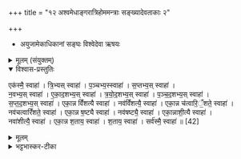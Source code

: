 +++
title = "१२ अश्वमेधाङ्गरात्रिहोममन्त्राः सङ्ख्यादेवताकाः २"

+++
- अयुजामेकाधिकानां सङ्घः
विश्वेदेवा ऋषयः
<details><summary>मूलम् (संयुक्तम्)</summary>

एक॑स्मै॒ स्वाहा॑ त्रि॒भ्यस्स्वाहा॑ प॒ञ्चभ्य॒स्स्वाहा॑ स॒प्तभ्य॒स्स्वाहा॑ न॒वभ्य॒स्स्वाहै॑काद॒शभ्य॒स्स्वाहा॑ त्रयोद॒शभ्य॒स्स्वाहा॑ पञ्चद॒शभ्य॒स्स्वाहा॑ सप्तद॒शभ्य॒स्स्वाहैका॒न्न विँ॑श॒त्यै स्वाहा॒ नव॑विँशत्यै॒ स्वाहैका॒न्न च॑त्वारि॒ँ॒शते॒ स्वाहा॒ नव॑चत्वारिँशते॒ स्वाहैका॒न्न ष॒ष्ट्यै स्वाहा॒ नव॑षष्ट्यै॒ स्वाहैका॒न्नाशी॒त्यै स्वाहा॒ नवा॑शीत्यै॒ स्वाहैका॒न्न श॒ताय॒ स्वाहा॑ श॒ताय॒ स्वाहा॒ सर्व॑स्मै॒ स्वाहा॑ ॥ [42]  
</details>

<details open><summary>विश्वास-प्रस्तुतिः</summary>

एक॑स्मै॒ स्वाहा॑ । त्रि॒भ्यस् स्वाहा॑ । प॒ञ्चभ्य॒स्स्वाहा॑ । स॒प्तभ्य॒स् स्वाहा॑ ।  
न॒वभ्य॒स् स्वाहा॑ । ए॒का॒द॒शभ्य॒स् स्वाहा॑ । त्र॒यो॒द॒शभ्य॒स् स्वाहा॑ । प॒ञ्च॒द॒शभ्य॒स् स्वाहा॑ ।  
स॒प्त॒द॒शभ्य॒स् स्वाहा॑ । एका॒न्न विँ॑शत्यै स्वाहा॑ । नव॑विँशत्यै॒ स्वाहा॑ । एका॒न्न च॑त्वारि॒ँ॒शते॒ स्वाहा॑ ।  
नव॑चत्वारिँशते॒ स्वाहा॑ । एका॒न्न ष॒ष्ट्यै स्वाहा॑ । नव॑षष्ट्यै॒ स्वाहा॑ । एका॒न्नाशी॒त्यै स्वाहा॑ ।  
नवा॑शीत्यै॒ स्वाहा॑ । एका॒न्न श॒ताय॒ स्वाहा॑ । श॒ताय॒ स्वाहा॑ । सर्व॑स्मै॒ स्वाहा॑ ॥ [42]  
</details>

<details><summary>मूलम्</summary>

एक॑स्मै॒ स्वाहा॑ । त्रि॒भ्यस् स्वाहा॑ । प॒ञ्चभ्य॒स्स्वाहा॑ । स॒प्तभ्य॒स् स्वाहा॑ ।  
न॒वभ्य॒स् स्वाहा॑ । ए॒का॒द॒शभ्य॒स् स्वाहा॑ । त्र॒यो॒द॒शभ्य॒स् स्वाहा॑ । प॒ञ्च॒द॒शभ्य॒स् स्वाहा॑ ।  
स॒प्त॒द॒शभ्य॒स् स्वाहा॑ । एका॒न्न विँ॑शत्यै स्वाहा॑ । नव॑विँशत्यै॒ स्वाहा॑ । एका॒न्न च॑त्वारि॒ँ॒शते॒ स्वाहा॑ ।  
नव॑चत्वारिँशते॒ स्वाहा॑ । एका॒न्न ष॒ष्ट्यै स्वाहा॑ । नव॑षष्ट्यै॒ स्वाहा॑ । एका॒न्नाशी॒त्यै स्वाहा॑ ।  
नवा॑शीत्यै॒ स्वाहा॑ । एका॒न्न श॒ताय॒ स्वाहा॑ । श॒ताय॒ स्वाहा॑ । सर्व॑स्मै॒ स्वाहा॑ ॥ [42]  
</details>

<details><summary>भट्टभास्कर-टीका</summary>

1अथ अयुग्माः सङ्ख्याः एकादिद्व्युत्तरा उपादीयन्ते - एकस्मा इत्यादि ॥ गतम् । युग्मत्वेऽपि शतसङ्ख्याया उपादाने हेतुरुक्तः । द्वाभ्यां शताभ्यामित्यपि नोक्तं युग्मत्वादेव । सर्वस्मा इति चानुक्तसमुच्चयार्थमुक्तम् ॥

इति सप्तमे द्वितीये द्वादशोनुवाकः ॥  
</details>

